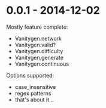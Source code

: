 0.0.1 - 2014-12-02
=====
Mostly feature complete:
* Vanitygen.network
* Vanitygen.valid?
* Vanitygen.difficulty
* Vanitygen.generate
* Vanitygen.continuous

Options supported:
* case_insensitive
* regex patterns
* that's about it...
